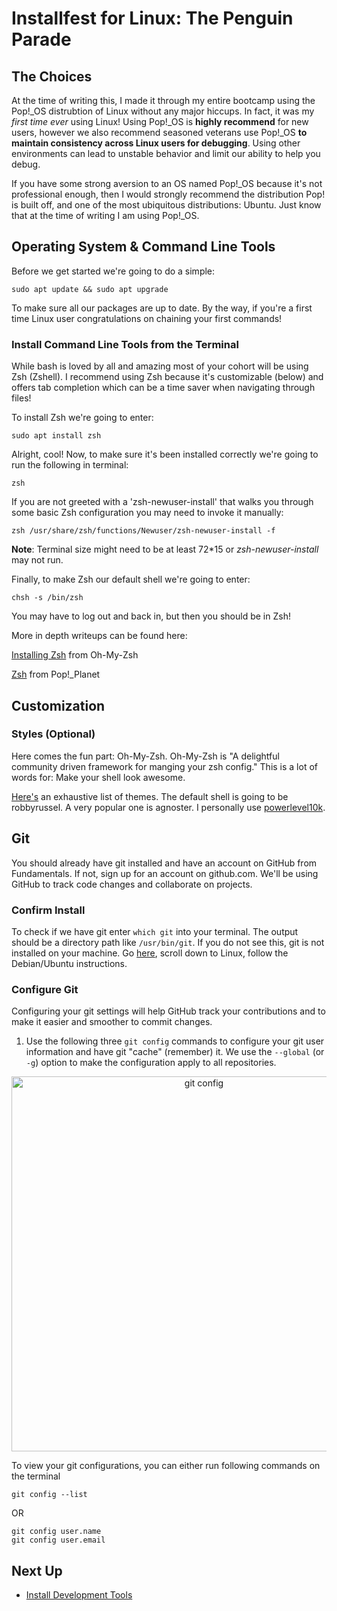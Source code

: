 # Installfest for Linux: The Penguin Parade

## The Choices

At the time of writing this, I made it through my entire bootcamp using the Pop!_OS distrubtion of Linux without any major hiccups. In fact, it was my *first time ever* using Linux! Using Pop!_OS is  **highly recommend** for new users,  however we also recommend seasoned veterans use Pop!_OS  **to maintain consistency across Linux users for debugging**. Using other environments can lead to unstable behavior and limit our ability to help you debug.

If you have some strong aversion to an OS named Pop!_OS because it's not professional enough, then I would strongly recommend the distribution Pop! is built off, and one of the most ubiquitous distributions: Ubuntu. Just know that at the time of writing I am using Pop!_OS.

## Operating System & Command Line Tools

Before we get started we're going to do a simple:

``sudo apt update && sudo apt upgrade``

To make sure all our packages are up to date. By the way, if you're a first time Linux user congratulations on chaining your first commands!


### Install Command Line Tools from the Terminal

While bash is loved by all and amazing most of your cohort will be using Zsh (Zshell). I recommend using Zsh because it's customizable (below) and offers tab completion which can be a time saver when navigating through files!

To install Zsh we're going to enter:

``sudo apt install zsh``

Alright, cool! Now, to make sure it's been installed correctly we're going to run the following in terminal:

``zsh``

If you are not greeted with a 'zsh-newuser-install' that walks you through some basic Zsh configuration you may need to invoke it manually:

``zsh /usr/share/zsh/functions/Newuser/zsh-newuser-install -f``

**Note**: Terminal size might need to be at least 72*15 or *zsh-newuser-install* may not run.

Finally, to make Zsh our default shell we're going to enter:

``chsh -s /bin/zsh``

You may have to log out and back in, but then you should be in Zsh!

More in depth writeups can be found here:

[Installing Zsh](https://github.com/ohmyzsh/ohmyzsh/wiki/Installing-ZSH) from Oh-My-Zsh

[Zsh](https://pop-planet.info/wiki/index.php?title=Zsh) from Pop!_Planet

## Customization

### Styles (Optional)

Here comes the fun part: Oh-My-Zsh. Oh-My-Zsh is "A delightful community driven framework for manging your zsh config." This is a lot of words for: Make your shell look awesome. 

[Here's](https://github.com/ohmyzsh/ohmyzsh/wiki/Themes) an exhaustive list of themes. The default shell is going to be robbyrussel. A very popular one is agnoster. I personally use [powerlevel10k](https://github.com/romkatv/powerlevel10k).


## Git

You should already have git installed and have an account on GitHub from Fundamentals. If not, sign up for an account on github.com. We'll be using GitHub to track code changes and collaborate on projects.


### Confirm Install

To check if we have git enter ``which git`` into your terminal. The output should be a directory path like ``/usr/bin/git``. If you do not see this, git is not installed on your machine. Go [here](https://github.com/git-guides/install-git), scroll down to Linux, follow the Debian/Ubuntu instructions.

### Configure Git

Configuring your git settings will help GitHub track your contributions and to make it easier and smoother to commit changes.

1. Use the following three `git config` commands to configure your git user information and have git "cache" (remember) it. We use the `--global` (or `-g`) option to make the configuration apply to all repositories.

<p align="center">
<img src='../assets/gitconfig.png' width='600px' alt='git config'>
</p>

To view your git configurations, you can either run following commands on the terminal

```
git config --list
```
OR

```
git config user.name
git config user.email
```


## Next Up
* [Install Development Tools](https://github.com/brockwc/dev-environment-setup/tree/master/linux-setup/dev-tools)

